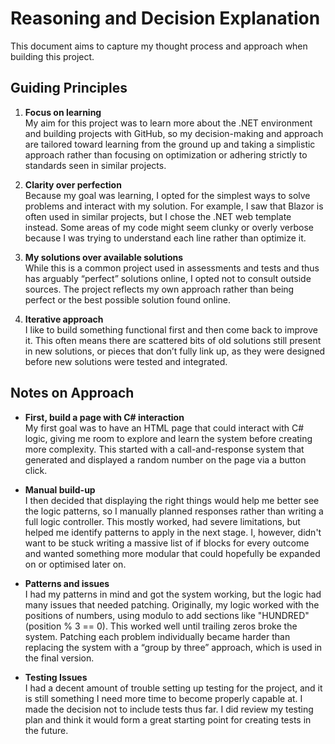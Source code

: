 # Reasoning and Decision Explanation

This document aims to capture my thought process and approach when building this project.

## Guiding Principles

1. **Focus on learning**  
   My aim for this project was to learn more about the .NET environment and building projects with GitHub, so my decision-making and approach are tailored toward learning from the ground up and taking a simplistic approach rather than focusing on optimization or adhering strictly to standards seen in similar projects.

2. **Clarity over perfection**  
   Because my goal was learning, I opted for the simplest ways to solve problems and interact with my solution. For example, I saw that Blazor is often used in similar projects, but I chose the .NET web template instead. Some areas of my code might seem clunky or overly verbose because I was trying to understand each line rather than optimize it.

3. **My solutions over available solutions**  
   While this is a common project used in assessments and tests and thus has arguably “perfect” solutions online, I opted not to consult outside sources. The project reflects my own approach rather than being perfect or the best possible solution found online.

4. **Iterative approach**  
   I like to build something functional first and then come back to improve it. This often means there are scattered bits of old solutions still present in new solutions, or pieces that don’t fully link up, as they were designed before new solutions were tested and integrated.

## Notes on Approach

- **First, build a page with C# interaction**  
  My first goal was to have an HTML page that could interact with C# logic, giving me room to explore and learn the system before creating more complexity. This started with a call-and-response system that generated and displayed a random number on the page via a button click.

- **Manual build-up**  
  I then decided that displaying the right things would help me better see the logic patterns, so I manually planned responses rather than writing a full logic controller. This mostly worked, had severe limitations, but helped me identify patterns to apply in the next stage. I, however, didn't want to be stuck writing a massive list of if blocks for every outcome and wanted something more modular that could hopefully be expanded on or optimised later on.

- **Patterns and issues**  
  I had my patterns in mind and got the system working, but the logic had many issues that needed patching. Originally, my logic worked with the positions of numbers, using modulo to add sections like "HUNDRED" (position % 3 == 0). This worked well until trailing zeros broke the system. Patching each problem individually became harder than replacing the system with a “group by three” approach, which is used in the final version.

- **Testing Issues**  
  I had a decent amount of trouble setting up testing for the project, and it is still something I need more time to become properly capable at. I made the decision not to include tests thus far. I did review my testing plan and think it would form a great starting point for creating tests in the future.
